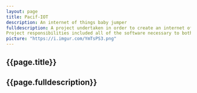 ```yaml
---
layout: page
title: Pacif-IOT
description: An internet of things baby jumper
fulldescription: A project undertaken in order to create an internet of things baby jumper.
Project responsibilities included all of the software necessary to both display various baby monitoring statistics on a connected smart phone and control some basic settings on the jumper itself.
picture: "https://i.imgur.com/YmTsPS3.png"
---
```


<h2> {{page.title}} </h2>
<h2> {{page.fulldescription}} </h2>
